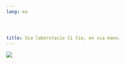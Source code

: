 ```yaml
---
lang: eo




title: Via laborstacio ĉi tie, en via mano.
---
```


<img src="Images/earth.png" />




